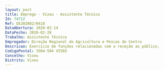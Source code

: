 ```yaml
--- 
layout: post
title: Emprego - Viseu - Assistente Técnico
Id: 74712
Ref: OE202002/0410
DataAbertura: 2020-02-14
DataFecho: 2020-02-28
Trabalho: Assistente Técnico
Empregador: Direção Regional de Agricultura e Pescas do Centro
Descricao: Exercício de funções relacionadas com a receção ao público, atendimento telefónico, tratamento de correspondência, faturação, assiduidade e apoio logístico. Local de trabalho  NELAS.
CodigoPostal: 3504-504 VISEU
Concelho: Viseu
Distrito: Viseu
--- 
```

